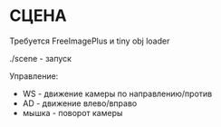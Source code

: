 # СЦЕНА

Требуется FreeImagePlus и tiny obj loader

./scene - запуск

Управление:

- WS - движение камеры по направлению/против
- AD - движение влево/вправо
- мышка - поворот камеры

